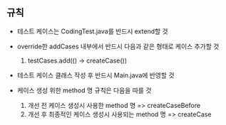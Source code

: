 ## 규칙
- 테스트 케이스는 CodingTest.java를 반드시 extend할 것

- override한 addCases 내부에서 반드시 다음과 같은 형태로 케이스 추가할 것
  1. testCases.add(() -> createCase())

- 테스트 케이스 클래스 작성 후 반드시 Main.java에 반영할 것

- 케이스 생성 위한 method 명 규칙은 다음을 따를 것
  1. 개선 전 케이스 생성시 사용한 method 명 => createCaseBefore
  2. 개선 후 최종적인 케이스 생성시 사용되는 method 명 => createCase